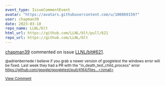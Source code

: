 ```yaml
---
event_type: IssueCommentEvent
avatar: "https://avatars.githubusercontent.com/u/100869159?"
user: chapman39
date: 2023-03-10
repo_name: LLNL/blt
html_url: https://github.com/LLNL/blt/pull/621
repo_url: https://github.com/LLNL/blt
---
```


<a href='https://github.com/chapman39' target='_blank'>chapman39</a> commented on issue <a href='https://github.com/LLNL/blt/pull/621' target='_blank'>LLNL/blt#621</a>.

<small>@adrienbernede I believe if you grab a newer version of googletest the windows error will be fixed. Last week they had a PR with the "in_death_test_child_process" error https://github.com/google/googletest/pull/4164/files...</small>

<a href='https://github.com/LLNL/blt/pull/621' target='_blank'>View Comment</a>